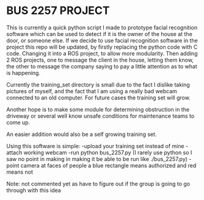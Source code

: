 # BUS 2257 PROJECT

This is currently a quick python script I made to prototype facial recognition software which can be used to detect if it is the owner of the house at the door, or someone else. If we decide to use facial recognition software in the project this repo will be updated, by firstly replacing the python code with C code. Changing it into a ROS project, to allow more modularity. Then adding 2 ROS projects, one to message the client in the house, letting them know, the other to message the company saying to pay a little attention as to what is happening.

Currently the training_set directory is small due to the fact I dislike taking pictures of myself, and the fact that I am using a really bad webcam connected to an old computer. For future cases the training set will grow.

Another hope is to make some module for determining obstruction in the driveway or several well know unsafe conditions for maintenance teams to come up.

An easier addition would also be a self growing training set.

Using this software is simple:
	-upload your training set instead of mine
	-attach working webcam
	-run python bus_2257.py (I rarely use python so I saw no point in making in making it be able to be run like ./bus_2257.py)
	-point camera at faces of people a blue rectangle means authorized and red means not
	
Note: not commented yet as have to figure out if the group is going to go through with this idea
